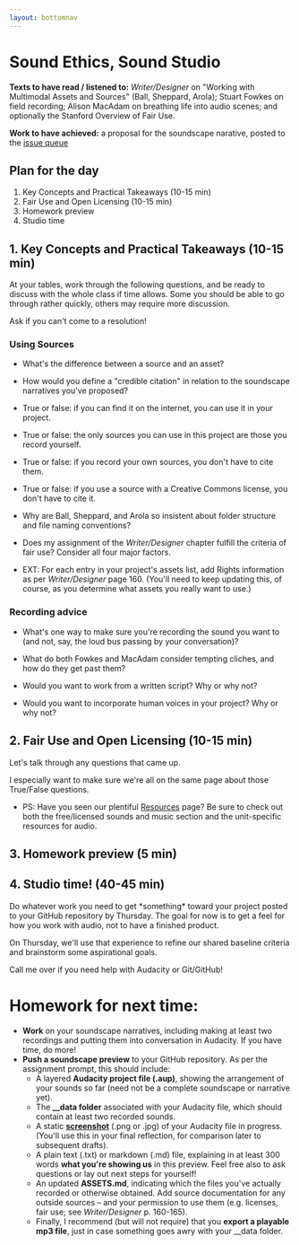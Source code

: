 ```yaml
---
layout: bottomnav
---
```


# Sound Ethics, Sound Studio

**Texts to have read / listened to:** _Writer/Designer_ on "Working with Multimodal Assets and Sources" (Ball, Sheppard, Arola); Stuart Fowkes on field recording; Alison MacAdam on breathing life into audio scenes; and optionally the Stanford Overview of Fair Use.

**Work to have achieved:** a proposal for the soundscape narative, posted to the [issue queue]({{site.github.issues_url}}/4)

## Plan for the day

1. Key Concepts and Practical Takeaways (10-15 min)
2. Fair Use and Open Licensing (10-15 min)
3. Homework preview
4. Studio time

## 1. Key Concepts and Practical Takeaways (10-15 min)

At your tables, work through the following questions, and be ready to discuss with the whole class if time allows. Some you should be able to go through rather quickly, others may require more discussion.

Ask if you can't come to a resolution!

### Using Sources

* What's the difference between a source and an asset?
* How would you define a "credible citation" in relation to the soundscape narratives you've proposed?
* True or false: if you can find it on the internet, you can use it in your project.
* True or false: the only sources you can use in this project are those you record yourself.
* True or false: if you record your own sources, you don't have to cite them.
* True or false: if you use a source with a Creative Commons license, you don't have to cite it.
* Why are Ball, Sheppard, and Arola so insistent about folder structure and file naming conventions?
* Does my assignment of the _Writer/Designer_ chapter fulfill the criteria of fair use? Consider all four major factors.

* EXT: For each entry in your project's assets list, add Rights information as per _Writer/Designer_ page 160. (You'll need to keep updating this, of course, as you determine what assets you really want to use.)

### Recording advice

* What's one way to make sure you're recording the sound you want to (and not, say, the loud bus passing by your conversation)?
* What do both Fowkes and MacAdam consider tempting cliches, and how do they get past them?
* Would you want to work from a written script? Why or why not?

* Would you want to incorporate human voices in your project? Why or why not?


## 2. Fair Use and Open Licensing (10-15 min)

Let's talk through any questions that came up.

I especially want to make sure we're all on the same page about those True/False questions.

* PS: Have you seen our plentiful <a href="{{site.github_url}}/resources">Resources</a> page? Be sure to check out both the free/licensed sounds and music section and the unit-specific resources for audio.

## 3. Homework preview (5 min)

## 4. Studio time! (40-45 min)
<!-- If possible, give feedback to selected students based on posts. Some notes here:
* If you're presenting the perspective of an inanimate object, consider using a voiceover narrator.
* If you're doing something where you're not sure what you'll find, consider a journalistic approach: "always roll tape" and narrate what you're doing, then add a post-hoc voiceover that tells the story of what you ultimately found
-->

Do whatever work you need to get \*something\* toward your project posted to your GitHub repository by Thursday. The goal for now is to get a feel for how you work with audio, not to have a finished product.

On Thursday, we'll use that experience to refine our shared baseline criteria and brainstorm some aspirational goals.

Call me over if you need help with Audacity or Git/GitHub!

# Homework for next time:
<ul>
<li><strong>Work</strong> on your soundscape narratives, including making at least two recordings and putting them into conversation in Audacity. If you have time, do more!</li>
<li><strong>Push a soundscape preview</strong> to your GitHub repository. As per the assignment prompt, this should include:
  <ul>
  <li> A layered <strong>Audacity project file (.aup)</strong>, showing the arrangement of your sounds so far (need not be a complete soundscape or narrative yet).</li>
  <li>The <strong>_<span class="hidden">_</span>data folder</strong></span> associated with your Audacity file, which should contain at least two recorded sounds.</li>
  <li> A static <strong><a href="https://www.take-a-screenshot.org/">screenshot</a></strong> (.png or .jpg) of your Audacity file in progress. (You'll use this in your final reflection, for comparison later to subsequent drafts).</li>
  <li> A plain text (.txt) or markdown (.md) file, explaining in at least 300 words <strong>what you're showing us</strong> in this preview. Feel free also to ask questions or lay out next steps for yourself!</li>
  <li> An updated <strong>ASSETS.md</strong>, indicating which the files you've actually recorded or otherwise obtained. Add source documentation for any outside sources – and your permission to use them (e.g. licenses, fair use; see <em>Writer/Designer</em> p. 160-165).</li>
  <li>Finally, I recommend (but will not require) that you <strong>export a playable mp3 file</strong>, just in case something goes awry with your _<span class="hidden">_</span>data folder.</li>
  </ul>
</li>
</ul>
